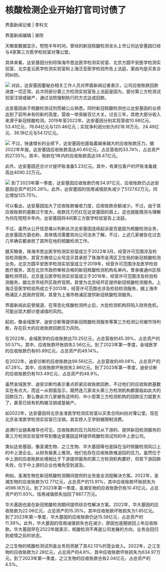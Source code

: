 

# 核酸检测企业开始打官司讨债了

界面新闻记者 | 李科文

界面新闻编辑 | 谢欣

天眼查数据显示，短短半年时间，曾经的新冠核酸检测龙头上市公司达安基因已经与4家第三方医学检验室对簿公堂。

具体来看，达安基因分别将珠海市思达医学检测实验室、北京方圆平安医学检测实验室、北京星云医学检测实验室和上海泛亚医学检验所告上法庭，案由均是买卖合同纠纷。

![](https://inews.gtimg.com/om_bt/OQpiAXSWxr3Jp4BqJhzml7QGM9XW9yVUYIapanriW3_oMAA/1000)
对此，达安基因董秘办相关工作人员对界面新闻记者表示，公司应收账款回款进度一切正常。此次将部分第三方检测实验室告上法庭是因为，部分第三方检测试验室注销或破产，通过法院强制执行的方式达成回款。

达安基因由于核酸检测试剂而被公众熟悉。同时新冠核酸检测也让达安基因的业绩达到了前所未有的新的高度，营收一举突破百亿大关。过去三年，其绝大部分收入来源于新冠核酸检测。2019年至2022年，达安基因分别实现营收10.98亿元、53.41亿元、76.64亿元与120.46亿元；实现净利润分别为9218.18万元、24.49亿元、36.18亿元与54.12亿元。

![](https://inews.gtimg.com/om_bt/OrtIRSXTGY28Q0f32tcx4jhb0R-oVcEZN0_2nSLC_8ALcAA/1000)
不过，快速增长的业绩下，达安基因也面临着越来越大的应收账款压力。据2022年年报，达安基因应收账款高达40.65亿元，占总营收的33.74%，占总资产的27.55%。其中，账龄在1年内的应收账款高达38.47亿元。

此外，达安基因还合计计提坏账准备5.23亿元。其中，有某位客户的坏账准备就高达4090.22万元。

![](https://inews.gtimg.com/om_bt/OGZIPnMzKLb-pWcPVGoiwxqLYJAlrDI8QbSAhYWQK80IMAA/1000)
到了2023年第一季度，达安基因应收账款仍有34.97亿元，应收账款仍占达安基因总资产的25.28%。此外，达安基因的信用减值损失减少了5127.62万元，同比增加125.75%。

可以看出，达安基因加大了应收账款催收力度，应收账款余额减少。不过，由于其应收账款的基数过于庞大，收款压力仍扛在达安基因的肩上。这也就能猜测与理解为何在短短半年内，达安基因将4间第三方医学检验室告上法庭。

不过，虽然从公开信息难以判断此次达安基因连续起诉是否是因为核酸检测业务，达安基因方面也称，具体情况需要其向公司法务了解。不过，上述几家被告在过去几年确实都承担了其所在地的核酸检测工作。

据天眼查，珠海市思达医学检测实验室成立于2022年3月，经营许可范围涉及检验检测服务，其官方微信公众号显示其承担了珠海市金湾区卫生局的新冠核酸检测业务。北京方圆平安医学检测实验室成立于2019年，经营许可范围涉及医学检验医疗服务，其在北京市政府审核合格的新冠核酸检测机构名单内，曾承接通州区核酸检测项目。北京星云医学检测实验室成立于2016年，经营许可范围涉及检验检测服务，据北京市经开区政府官网，其曾为北京经开区提供新冠核酸检测服务。上海泛亚医学检验所成立于2013年，经营许可范围也涉及检验检测服务，据上海市杨浦区人民政府官网，其曾为上海市杨浦区提供新冠核酸检测服务。

界面新闻此前曾报道，在常态化核酸检测终止后，大批检测机构将陷入财务危机，可能出现大额计提减值的风险。

起初，像金域医学、迪安诊断等提供新冠核酸检测服务等第三方检测公司被市场判断，存在巨大的应收账款回款压力风险。

在2022年，金域医学的应收账款达70.25亿元，占总营收的45.39%，占总资产的50.57%。其中，应收账款坏账损失2.56亿元。到了2023年第一季度，金域医学的应收账款仍有65.89亿元，占总资产的49.14%。

在2022年，迪安诊断的应收账款达99.56亿元，占总营收的49.08%，占总资产的47.28%。其中，应收账款坏账损失2.86亿元。到了2023年第一季度，迪安诊断的应收账款仍有103.49亿元，占总资产的48.9%。

虽然金域医学、迪安诊断均表示重点抓紧应收账款回款，不过他们的应收账款基数实在有点大。而这一从侧面显示，既然连几家龙头第三方检测机构都面临如此大的回款压力，那么像此次几家被告这样的、中小型第三方检测机构的回款压力就更大了，甚至已经有机构被注销或是破产。

如2022年，达安基因将北京金准医学检测实验室以买卖合同纠纷对簿公堂。现在北京金准医学检测实验室已注销，其实控人王学刚被限制消费。

追溯行业链条推导也可见，应收账款的压力风险已从下游的、提供新冠检测服务的第三方检测实验室传导到像达安基因这样提供核酸检测试剂的中上游公司。

类似达安基因，像圣湘生物、之江生物、华大基因等也是踩在当时核酸检测风口上的中上游企业。从财务报表上推测，他们也存在应收账款难追回的压力。虽然位于中上游的应收账款处境相比于下游提供服务的第三方检测机构要好，但若下游回款失败，位于中上游的企业也难免受到波及。

例如，圣湘生物在新冠核酸检测期间提供的业务是全流程解决方案。2022年，圣湘生物的应收账款为12.77亿元，占总资产的13.91%，其中应收账款坏账损失为4596.18万元。到了2023年第一季度，圣湘生物的应收账款仍有10.41亿元，占总资产的11.93%。信用减值损失加回了887.7万元。

华大基因也是在新冠核酸检测期间提供综合性解决方案。2022年，华大基因的应收账款为22.06亿元，占总资产的15.35%，其中应收账款坏账损失为1.85亿元。到了2023年第一季度，华大基因的应收账款仍达15.58亿元，占总资产的11.39%。此外，华大基因的信用减值损失也在减少，原因也是期收回上年应收账款。华大基因早在2022年就表示，核酸检测不再是公司发展的方向，业务会回归到疫情之前的状态。

之江生物的核酸检测试剂盒业务则贡献了其42.13%的营业收入。2022年，之江生物的应收账款为2.28亿元，占总资产的4.8%，其中应收账款坏账损失为634.97万元。到了2023年第一季度，之江生物的应收账款也有2.04亿元，占总资产的4.5%。

